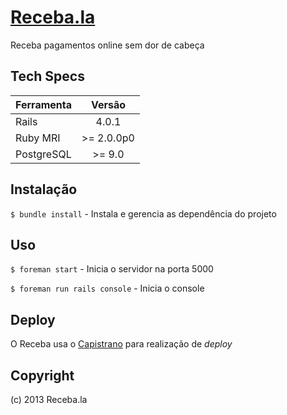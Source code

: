 # [Receba.la](http://receba.la)

Receba pagamentos online sem dor de cabeça

## Tech Specs

| Ferramenta                           | Versão           |
| ------------------------------------ |:----------------:|
| Rails                                | 4.0.1            |
| Ruby MRI                             | >= 2.0.0p0       |
| PostgreSQL                           | >= 9.0           |

## Instalação

`$ bundle install` - Instala e gerencia as dependência do projeto

## Uso

`$ foreman start` - Inicia o servidor na porta 5000

`$ foreman run rails console` - Inicia o console

## Deploy

O Receba usa o [Capistrano](http://www.capistranorb.com) para realização de _deploy_


## Copyright

(c) 2013 Receba.la